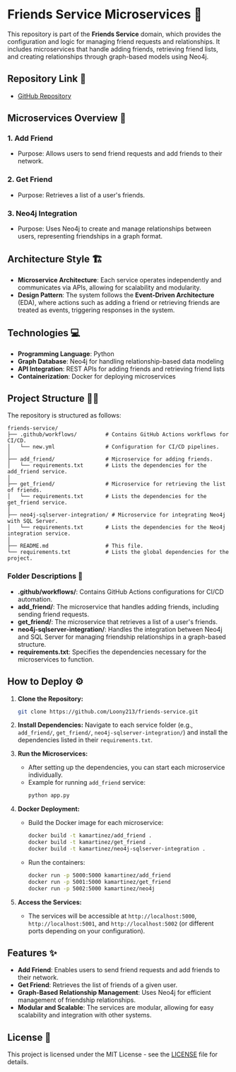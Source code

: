 
# Friends Service Microservices 🤝

This repository is part of the **Friends Service** domain, which provides the configuration and logic for managing friend requests and relationships. It includes microservices that handle adding friends, retrieving friend lists, and creating relationships through graph-based models using Neo4j.

## Repository Link 📁
- [GitHub Repository](https://github.com/Loony213/friends-service)

## Microservices Overview 🚀
### 1. **Add Friend**
   - Purpose: Allows users to send friend requests and add friends to their network.

### 2. **Get Friend**
   - Purpose: Retrieves a list of a user's friends.

### 3. **Neo4j Integration**
   - Purpose: Uses Neo4j to create and manage relationships between users, representing friendships in a graph format.

## Architecture Style 🏗️
- **Microservice Architecture**: Each service operates independently and communicates via APIs, allowing for scalability and modularity.
- **Design Pattern**: The system follows the **Event-Driven Architecture** (EDA), where actions such as adding a friend or retrieving friends are treated as events, triggering responses in the system.

## Technologies 💻
- **Programming Language**: Python
- **Graph Database**: Neo4j for handling relationship-based data modeling
- **API Integration**: REST APIs for adding friends and retrieving friend lists
- **Containerization**: Docker for deploying microservices

## Project Structure 🧑‍💻
The repository is structured as follows:

```
friends-service/
├── .github/workflows/         # Contains GitHub Actions workflows for CI/CD.
│   └── new.yml                # Configuration for CI/CD pipelines.
│
├── add_friend/                # Microservice for adding friends.
│   └── requirements.txt       # Lists the dependencies for the add_friend service.
│
├── get_friend/                # Microservice for retrieving the list of friends.
│   └── requirements.txt       # Lists the dependencies for the get_friend service.
│
├── neo4j-sqlserver-integration/ # Microservice for integrating Neo4j with SQL Server.
│   └── requirements.txt       # Lists the dependencies for the Neo4j integration service.
│
├── README.md                  # This file.
└── requirements.txt           # Lists the global dependencies for the project.
```

### Folder Descriptions 📂
- **.github/workflows/**: Contains GitHub Actions configurations for CI/CD automation.
- **add_friend/**: The microservice that handles adding friends, including sending friend requests.
- **get_friend/**: The microservice that retrieves a list of a user's friends.
- **neo4j-sqlserver-integration/**: Handles the integration between Neo4j and SQL Server for managing friendship relationships in a graph-based structure.
- **requirements.txt**: Specifies the dependencies necessary for the microservices to function.

## How to Deploy ⚙️
1. **Clone the Repository:**
   ```bash
   git clone https://github.com/Loony213/friends-service.git
   ```

2. **Install Dependencies:**
   Navigate to each service folder (e.g., `add_friend/`, `get_friend/`, `neo4j-sqlserver-integration/`) and install the dependencies listed in their `requirements.txt`.

3. **Run the Microservices:**
   - After setting up the dependencies, you can start each microservice individually.
   - Example for running `add_friend` service:
     ```bash
     python app.py
     ```

4. **Docker Deployment:**
   - Build the Docker image for each microservice:
     ```bash
     docker build -t kamartinez/add_friend .
     docker build -t kamartinez/get_friend .
     docker build -t kamartinez/neo4j-sqlserver-integration .
     ```
   - Run the containers:
     ```bash
     docker run -p 5000:5000 kamartinez/add_friend
     docker run -p 5001:5000 kamartinez/get_friend
     docker run -p 5002:5000 kamartinez/neo4j
     ```

5. **Access the Services:**
   - The services will be accessible at `http://localhost:5000`, `http://localhost:5001`, and `http://localhost:5002` (or different ports depending on your configuration).

## Features ✨
- **Add Friend**: Enables users to send friend requests and add friends to their network.
- **Get Friend**: Retrieves the list of friends of a given user.
- **Graph-Based Relationship Management**: Uses Neo4j for efficient management of friendship relationships.
- **Modular and Scalable**: The services are modular, allowing for easy scalability and integration with other systems.

## License 📜
This project is licensed under the MIT License - see the [LICENSE](LICENSE) file for details.
